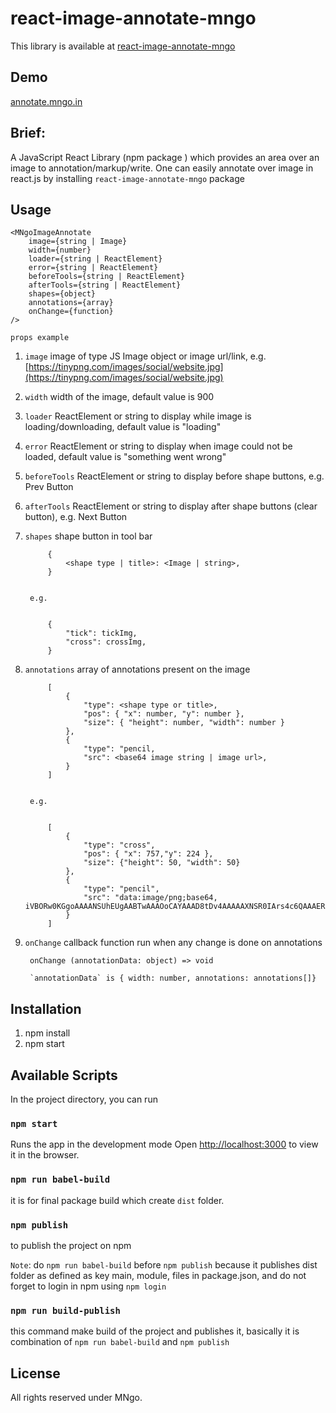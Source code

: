 # react-image-annotate-mngo
This library is available at [react-image-annotate-mngo](https://www.npmjs.com/package/react-image-annotate-mngo)

## Demo
[annotate.mngo.in](https://annotate.mngo.in)

## Brief:

A JavaScript React Library (npm package ) which provides an area over an image to annotation/markup/write.
One can easily annotate over image in react.js by installing `react-image-annotate-mngo` package

## Usage
    <MNgoImageAnnotate
        image={string | Image}
        width={number}
        loader={string | ReactElement}
        error={string | ReactElement}
        beforeTools={string | ReactElement}
        afterTools={string | ReactElement}
        shapes={object}
        annotations={array}
        onChange={function}
    />

`props example`

1. `image`  image of type JS Image object or image url/link, e.g. [https://tinypng.com/images/social/website.jpg](https://tinypng.com/images/social/website.jpg)
2. `width`  width of the image, default value is 900
3. `loader`  ReactElement or string to display while image is loading/downloading, default value is "loading"
4. `error`  ReactElement or string to display when image could not be loaded, default value is "something went wrong"
5. `beforeTools`  ReactElement or string to display before shape buttons, e.g. Prev Button
6. `afterTools`  ReactElement or string to display after shape buttons (clear button), e.g. Next Button
7. `shapes`  shape button in tool bar


            {
                <shape type | title>: <Image | string>,
            }


        e.g.


            {
                "tick": tickImg,
                "cross": crossImg,
            }


8. `annotations` array of annotations present on the image


            [
                {
                    "type": <shape type or title>,
                    "pos": { "x": number, "y": number },
                    "size": { "height": number, "width": number }
                },
                {
                    "type": "pencil,
                    "src": <base64 image string | image url>,
                }
            ]


        e.g.


            [
                {
                    "type": "cross",
                    "pos": { "x": 757,"y": 224 },
                    "size": {"height": 50, "width": 50}
                },
                {
                    "type": "pencil",
                    "src": "data:image/png;base64, iVBORw0KGgoAAAANSUhEUgAABTwAAAOoCAYAAAD8tDv4AAAAAXNSR0IArs4c6QAAAERlWElmTU0AKgAAA…",
                }
            ]


9. `onChange`  callback function run when any change is done on annotations

        onChange (annotationData: object) => void

        `annotationData` is { width: number, annotations: annotations[]}



## Installation

1. npm install
2. npm start

## Available Scripts

In the project directory, you can run

### `npm start`

Runs the app in the development mode
Open [http://localhost:3000](http://localhost:3000) to view it in the browser.

### `npm run babel-build`

it is for final package build which create `dist` folder.

### `npm publish`

to publish the project on npm

`Note`: do `npm run babel-build` before `npm publish` because it publishes dist folder as defined as key main, module, files in package.json, and do not forget to login in npm using `npm login`

### `npm run build-publish`

this command make build of the project and publishes it, basically it is combination of `npm run babel-build` and `npm publish`

## License

All rights reserved under MNgo.
